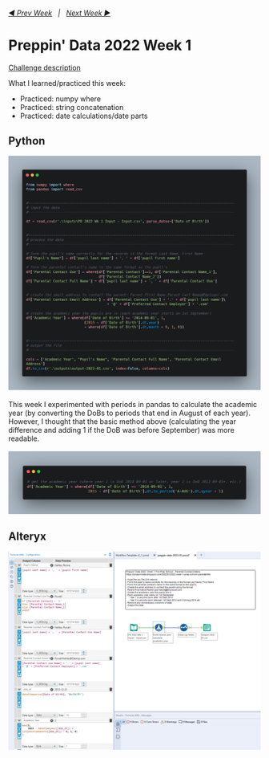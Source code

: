 <h6><a href="..\..\2021\preppin-data-2021-52\README.md">◀  Prev Week</a>&nbsp;&nbsp;&nbsp;|&nbsp;&nbsp;&nbsp;<a href="..\preppin-data-2022-02\README.md">Next Week  ▶</a></h6>

# Preppin' Data 2022 Week 1

[Challenge description](https://preppindata.blogspot.com/2022/01/2022-week-1-prep-school-parental.html)

What I learned/practiced this week:
* Practiced: numpy where
* Practiced: string concatenation
* Practiced: date calculations/date parts

## Python
<a href="preppin-data-2022-01.py">
<img src="img-python-code-2022-01.png?raw=true" alt="Python code">
</a>
<br>
<br>
This week I experimented with periods in pandas to calculate the academic year (by converting the DoBs to periods that end in August of each year). However, I thought that the basic method above (calculating the year difference and adding 1 if the DoB was before September) was more readable.
<br>
<br>
<img src="img-python-code-2022-01-academic-year-alternative.png?raw=true" alt="Python code showing an alternative method for calculating the Academic Year">

## Alteryx
<a href="preppin-data-2022-01.yxzp">
<img src="img-alteryx-2022-01.png?raw=true" alt="Alteryx workflow">
</a>
